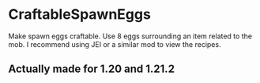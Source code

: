 # CraftableSpawnEggs
Make spawn eggs craftable. 
Use 8 eggs surrounding an item related to the mob. 
I recommend using JEI or a similar mod to view the recipes.  

## Actually made for 1.20 and 1.21.2
